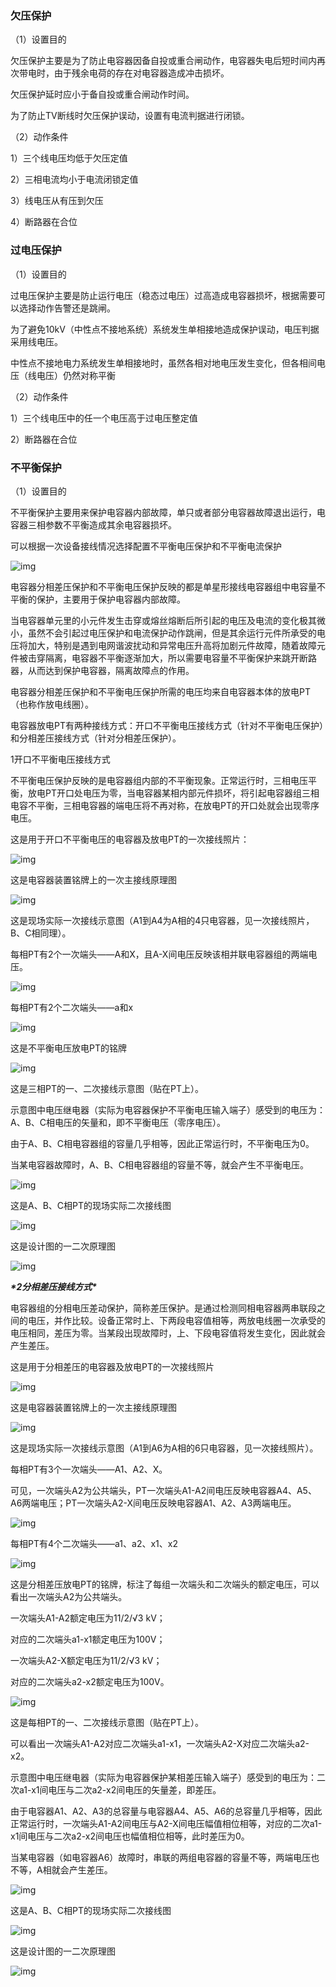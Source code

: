 ### 欠压保护

（1）设置目的

欠压保护主要是为了防止电容器因备自投或重合闸动作，电容器失电后短时间内再次带电时，由于残余电荷的存在对电容器造成冲击损坏。

欠压保护延时应小于备自投或重合闸动作时间。

为了防止TV断线时欠压保护误动，设置有电流判据进行闭锁。

（2）动作条件

1）三个线电压均低于欠压定值

2）三相电流均小于电流闭锁定值

3）线电压从有压到欠压

4）断路器在合位

### 过电压保护

（1）设置目的

过电压保护主要是防止运行电压（稳态过电压）过高造成电容器损坏，根据需要可以选择动作告警还是跳闸。

为了避免10kV（中性点不接地系统）系统发生单相接地造成保护误动，电压判据采用线电压。

中性点不接地电力系统发生单相接地时，虽然各相对地电压发生变化，但各相间电压（线电压）仍然对称平衡

（2）动作条件

1）三个线电压中的任一个电压高于过电压整定值

2）断路器在合位

### 不平衡保护

（1）设置目的

不平衡保护主要用来保护电容器内部故障，单只或者部分电容器故障退出运行，电容器三相参数不平衡造成其余电容器损坏。

可以根据一次设备接线情况选择配置不平衡电压保护和不平衡电流保护

 

![img](file:///C:\Users\15492\AppData\Local\Temp\ksohtml3412\wps104.jpg) 

电容器分相差压保护和不平衡电压保护反映的都是单星形接线电容器组中电容量不平衡的保护，主要用于保护电容器内部故障。

当电容器单元里的小元件发生击穿或熔丝熔断后所引起的电压及电流的变化极其微小，虽然不会引起过电压保护和电流保护动作跳闸，但是其余运行元件所承受的电压将加大，特别是遇到电网谐波扰动和异常电压升高将加剧元件故障，随着故障元件被击穿隔离，电容器不平衡逐渐加大，所以需要电容量不平衡保护来跳开断路器，从而达到保护电容器，隔离故障点的作用。

电容器分相差压保护和不平衡电压保护所需的电压均来自电容器本体的放电PT（也称作放电线圈）。

电容器放电PT有两种接线方式：开口不平衡电压接线方式（针对不平衡电压保护）和分相差压接线方式（针对分相差压保护）。

1开口不平衡电压接线方式

不平衡电压保护反映的是电容器组内部的不平衡现象。正常运行时，三相电压平衡，放电PT开口处电压为零，当电容器某相内部元件损坏，将引起电容器组三相电容不平衡，三相电容器的端电压将不再对称，在放电PT的开口处就会出现零序电压。

这是用于开口不平衡电压的电容器及放电PT的一次接线照片：

![img](file:///C:\Users\15492\AppData\Local\Temp\ksohtml3412\wps105.png) 

这是电容器装置铭牌上的一次主接线原理图

![img](file:///C:\Users\15492\AppData\Local\Temp\ksohtml3412\wps106.png) 

这是现场实际一次接线示意图（A1到A4为A相的4只电容器，见一次接线照片，B、C相同理）。

每相PT有2个一次端头——A和X，且A-X间电压反映该相并联电容器组的两端电压。

![img](file:///C:\Users\15492\AppData\Local\Temp\ksohtml3412\wps107.png) 

每相PT有2个二次端头——a和x

![img](file:///C:\Users\15492\AppData\Local\Temp\ksohtml3412\wps108.png) 

 

这是不平衡电压放电PT的铭牌

![img](file:///C:\Users\15492\AppData\Local\Temp\ksohtml3412\wps109.png) 

这是三相PT的一、二次接线示意图（贴在PT上）。

示意图中电压继电器（实际为电容器保护不平衡电压输入端子）感受到的电压为：A、B、C相电压的矢量和，即不平衡电压（零序电压）。

由于A、B、C相电容器组的容量几乎相等，因此正常运行时，不平衡电压为0。

当某电容器故障时，A、B、C相电容器组的容量不等，就会产生不平衡电压。

![img](file:///C:\Users\15492\AppData\Local\Temp\ksohtml3412\wps110.png) 

这是A、B、C相PT的现场实际二次接线图

![img](file:///C:\Users\15492\AppData\Local\Temp\ksohtml3412\wps111.png) 

这是设计图的一二次原理图

![img](file:///C:\Users\15492\AppData\Local\Temp\ksohtml3412\wps112.png) 

***\*2分相差压接线方式\****

电容器组的分相电压差动保护，简称差压保护。是通过检测同相电容器两串联段之间的电压，并作比较。设备正常时上、下两段电容值相等，两放电线圈一次承受的电压相同，差压为零。当某段出现故障时，上、下段电容值将发生变化，因此就会产生差压。

这是用于分相差压的电容器及放电PT的一次接线照片

![img](file:///C:\Users\15492\AppData\Local\Temp\ksohtml3412\wps113.png) 

这是电容器装置铭牌上的一次主接线原理图

![img](file:///C:\Users\15492\AppData\Local\Temp\ksohtml3412\wps114.png) 

这是现场实际一次接线示意图（A1到A6为A相的6只电容器，见一次接线照片）。

每相PT有3个一次端头——A1、A2、X。

可见，一次端头A2为公共端头，PT一次端头A1-A2间电压反映电容器A4、A5、A6两端电压；PT一次端头A2-X间电压反映电容器A1、A2、A3两端电压。

![img](file:///C:\Users\15492\AppData\Local\Temp\ksohtml3412\wps115.png) 

 

每相PT有4个二次端头——a1、a2、x1、x2

![img](file:///C:\Users\15492\AppData\Local\Temp\ksohtml3412\wps116.png) 

这是分相差压放电PT的铭牌，标注了每组一次端头和二次端头的额定电压，可以看出一次端头A2为公共端头。

一次端头A1-A2额定电压为11/2/√3 kV；

对应的二次端头a1-x1额定电压为100V；

一次端头A2-X额定电压为11/2/√3 kV；

对应的二次端头a2-x2额定电压为100V。

![img](file:///C:\Users\15492\AppData\Local\Temp\ksohtml3412\wps117.png) 

这是每相PT的一、二次接线示意图（贴在PT上）。

可以看出一次端头A1-A2对应二次端头a1-x1，一次端头A2-X对应二次端头a2-x2。

示意图中电压继电器（实际为电容器保护某相差压输入端子）感受到的电压为：二次a1-x1间电压与二次a2-x2间电压的矢量差，即差压。

由于电容器A1、A2、A3的总容量与电容器A4、A5、A6的总容量几乎相等，因此正常运行时，一次端头A1-A2间电压与A2-X间电压幅值相位相等，对应的二次a1-x1间电压与二次a2-x2间电压也幅值相位相等，此时差压为0。

当某电容器（如电容器A6）故障时，串联的两组电容器的容量不等，两端电压也不等，A相就会产生差压。

![img](file:///C:\Users\15492\AppData\Local\Temp\ksohtml3412\wps118.png) 

这是A、B、C相PT的现场实际二次接线图

![img](file:///C:\Users\15492\AppData\Local\Temp\ksohtml3412\wps119.png) 

 

这是设计图的一二次原理图

![img](file:///C:\Users\15492\AppData\Local\Temp\ksohtml3412\wps120.png) 